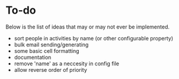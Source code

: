 # To-do

Below is the list of ideas that may or may not ever be implemented.

- sort people in activities by name (or other configurable property)
- bulk email sending/generating
- some basic cell formatting
- documentation
- remove 'name' as a neccesity in config file
- allow reverse order of priority